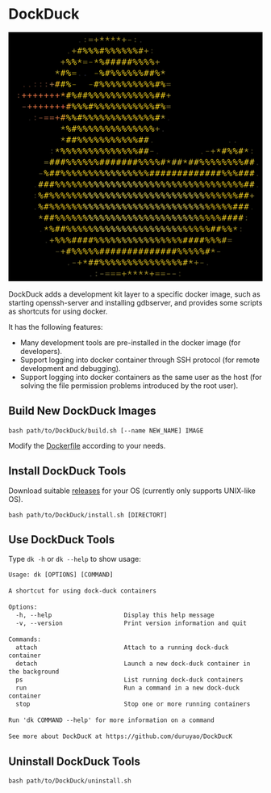 # DockDuck

![img/duck-logo.png](img/duck-logo.png)

DockDuck adds a development kit layer to a specific docker image, such as starting openssh-server and installing gdbserver, and provides some scripts as shortcuts for using docker.

It has the following features:

- Many development tools are pre-installed in the docker image (for developers).
- Support logging into docker container through SSH protocol (for remote development and debugging).
- Support logging into docker containers as the same user as the host (for solving the file permission problems introduced by the root user).

## Build New DockDuck Images

```shell
bash path/to/DockDuck/build.sh [--name NEW_NAME] IMAGE
```

Modify the [Dockerfile](./Dockerfile) according to your needs.

## Install DockDuck Tools

Download suitable [releases](https://github.com/duruyao/DockDuck/releases) for your OS (currently only supports UNIX-like OS).

```shell
bash path/to/DockDuck/install.sh [DIRECTORT]
```

## Use DockDuck Tools

Type `dk -h` or `dk --help` to show usage:

```shell
Usage: dk [OPTIONS] [COMMAND]

A shortcut for using dock-duck containers

Options:
  -h, --help                    Display this help message
  -v, --version                 Print version information and quit

Commands:
  attach                        Attach to a running dock-duck container
  detach                        Launch a new dock-duck container in the background
  ps                            List running dock-duck containers
  run                           Run a command in a new dock-duck container
  stop                          Stop one or more running containers

Run 'dk COMMAND --help' for more information on a command

See more about DockDucK at https://github.com/duruyao/DockDucK

```

## Uninstall DockDuck Tools

```shell
bash path/to/DockDuck/uninstall.sh
```
